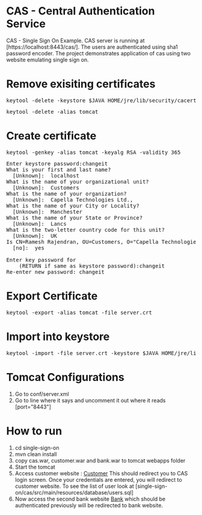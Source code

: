 CAS - Central Authentication Service
====================================

CAS - Single Sign On Example. CAS server is running at [https://localhost:8443/cas/]. The users are authenticated using sha1 password encoder. The project demonstrates application of cas using two website emulating single sign on.


Remove exisiting certificates
==============================
<pre>keytool -delete -keystore $JAVA_HOME/jre/lib/security/cacerts -alias tomcat</pre>

<pre>keytool -delete -alias tomcat</pre>

<password>


Create certificate
==============================
<pre>keytool -genkey -alias tomcat -keyalg RSA -validity 365</pre>
<pre>
Enter keystore password:changeit
What is your first and last name?
  [Unknown]:  localhost
What is the name of your organizational unit?
  [Unknown]:  Customers
What is the name of your organization?
  [Unknown]:  Capella Technologies Ltd.,
What is the name of your City or Locality?
  [Unknown]:  Manchester
What is the name of your State or Province?
  [Unknown]:  Lancs
What is the two-letter country code for this unit?
  [Unknown]:  UK
Is CN=Ramesh Rajendran, OU=Customers, O="Capella Technologies Ltd.,", L=Manchester, ST=Lancs, C=UK correct?
  [no]:  yes

Enter key password for <tomcat>
	(RETURN if same as keystore password):changeit
Re-enter new password: changeit
</pre>

Export Certificate
==================
<pre>keytool -export -alias tomcat -file server.crt</pre>


Import into keystore
====================
<pre>keytool -import -file server.crt -keystore $JAVA_HOME/jre/lib/security/cacerts -alias tomcat</pre>


Tomcat Configurations
=====================
1. Go to conf/server.xml 
2. Go to line where it says and uncomment it out where it reads [port="8443"]

How to run
==========
1. cd single-sign-on
2. mvn clean install
3. copy cas.war, customer.war and bank.war to tomcat webapps folder
4. Start the tomcat
5. Access customer website : <a href="http://localhost:8080/customer/">Customer</a>
	This should redirect you to CAS login screen. Once your credentials are entered, you will redirect to customer website. To see the list of user look at [single-sign-on/cas/src/main/resources/database/users.sql]
6. Now access the second bank website <a href="http://localhost:8080/bank/">Bank</a> which should be authenticated previously will be redirected to bank website.










